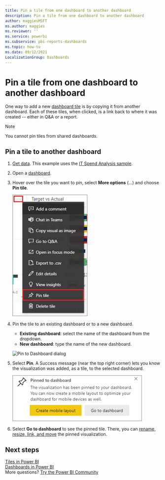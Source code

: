 ```yaml
---
title: Pin a tile from one dashboard to another dashboard
description: Pin a tile from one dashboard to another dashboard
author: maggiesMSFT
ms.author: maggies
ms.reviewer: ''
ms.service: powerbi
ms.subservice: pbi-reports-dashboards
ms.topic: how-to
ms.date: 09/12/2021
LocalizationGroup: Dashboards
---
```

# Pin a tile from one dashboard to another dashboard
One way to add a new [dashboard tile](../consumer/end-user-tiles.md) is by copying it from another dashboard. Each of these tiles, when clicked, is a link back to where it was created -- either in Q&A or a report. 

> [!NOTE]
> You cannot pin tiles from shared dashboards.

## Pin a tile to another dashboard
1. [Get data](../connect-data/service-get-data.md). This example uses the [IT Spend Analysis sample](sample-it-spend.md).
2. Open a [dashboard](../consumer/end-user-dashboards.md).
3. Hover over the tile you want to pin, select **More options** (...) and choose **Pin tile**.  
   
   ![ellipses menu](media/service-pin-tile-to-another-dashboard/power-bi-pin-another-dash.png)
4. Pin the tile to an existing dashboard or to a new dashboard. 
   
   * **Existing dashboard**: select the name of the dashboard from the dropdown.
   * **New dashboard**: type the name of the new dashboard.
   
   ![Pin to Dashboard dialog](media/service-pin-tile-to-another-dashboard/pbi_pintoanotherdash.png)
5. Select **Pin**.
   A Success message (near the top right corner) lets you know the visualization was added, as a tile, to the selected dashboard.
   
   ![Pinned to dashboard window](../media/power-bi-pin.png)
6. Select **Go to dashboard** to see the pinned tile. There, you can [rename, resize, link, and move](service-dashboard-edit-tile.md) the pinned visualization.

## Next steps
[Tiles in Power BI](../consumer/end-user-tiles.md)  
[Dashboards in Power BI](../consumer/end-user-dashboards.md)  
More questions? [Try the Power BI Community](https://community.powerbi.com/)
